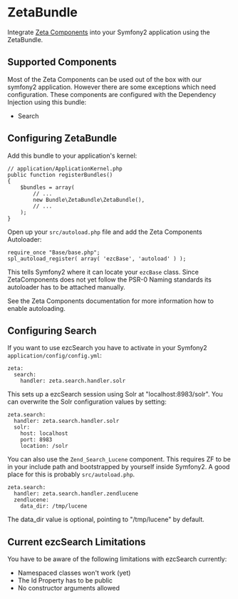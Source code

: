 # ZetaBundle

Integrate [Zeta Components](http://www.ezcomponents.org) into your Symfony2 application using the ZetaBundle.

## Supported Components

Most of the Zeta Components can be used out of the box with our symfony2 application. However there are
some exceptions which need configuration. These components are configured with the Dependency Injection
using this bundle:

* Search

## Configuring ZetaBundle

Add this bundle to your application's kernel:

    // application/ApplicationKernel.php
    public function registerBundles()
    {
        $bundles = array(
            // ...
            new Bundle\ZetaBundle\ZetaBundle(),
            // ...
        );
    }

Open up your `src/autoload.php` file and add the Zeta Components Autoloader:

    require_once "Base/base.php";
    spl_autoload_register( array( 'ezcBase', 'autoload' ) );

This tells Symfony2 where it can locate your `ezcBase` class. Since ZetaComponents does not
yet follow the PSR-0 Naming standards its autoloader has to be attached manually.

See the Zeta Components documentation for more information how to enable autoloading.

## Configuring Search

If you want to use ezcSearch you have to activate in your Symfony2 `application/config/config.yml`:

    zeta:
      search:
        handler: zeta.search.handler.solr

This sets up a ezcSearch session using Solr at "localhost:8983/solr". You can overwrite
the Solr configuration values by setting:

    zeta.search:
      handler: zeta.search.handler.solr
      solr:
        host: localhost
        port: 8983
        location: /solr

You can also use the `Zend_Search_Lucene` component. This requires ZF to be in your include path and bootstrapped
by yourself inside Symfony2. A good place for this is probably `src/autoload.php`.

    zeta.search:
      handler: zeta.search.handler.zendlucene
      zendlucene:
        data_dir: /tmp/lucene

The data_dir value is optional, pointing to "/tmp/lucene" by default.

## Current ezcSearch Limitations

You have to be aware of the following limitations with ezcSearch currently:

* Namespaced classes won't work (yet)
* The Id Property has to be public
* No constructor arguments allowed